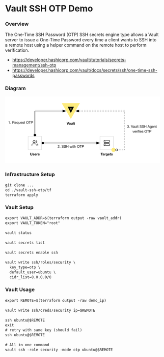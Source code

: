 # Vault SSH OTP Demo

### Overview
The One-Time SSH Password (OTP) SSH secrets engine type allows a Vault server to issue a One-Time Password every time a client wants to SSH into a remote host using a helper command on the remote host to perform verification.

- https://developer.hashicorp.com/vault/tutorials/secrets-management/ssh-otp
- https://developer.hashicorp.com/vault/docs/secrets/ssh/one-time-ssh-passwords


### Diagram
<p align="center">
  <img src="./img/vault-ssh-otp.png">
</p>


### Infrastructure Setup
```shell
git clone ...
cd ./vault-ssh-otp/tf
terraform apply
```

### Vault Setup
```shell
export VAULT_ADDR=$(terraform output -raw vault_addr)
export VAULT_TOKEN="root"

vault status

vault secrets list

vault secrets enable ssh

vault write ssh/roles/security \
  key_type=otp \
  default_user=ubuntu \
  cidr_list=0.0.0.0/0
```

### Vault Usage
```shell 
export REMOTE=$(terraform output -raw demo_ip)

vault write ssh/creds/security ip=$REMOTE

ssh ubuntu@$REMOTE
exit
# retry with same key (should fail)
ssh ubuntu@$REMOTE

# All in one command
vault ssh -role security -mode otp ubuntu@$REMOTE
```
